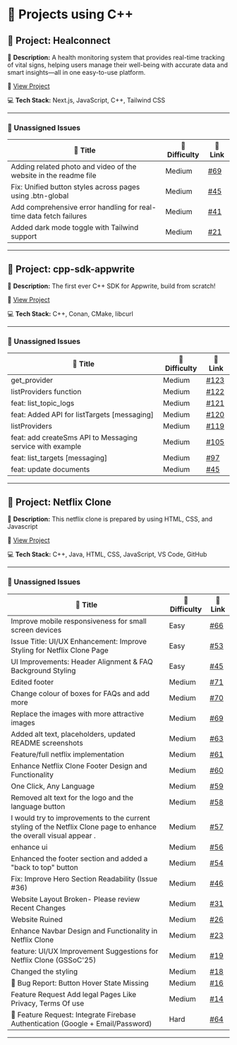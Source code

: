 # 🚀 Projects using C++

## 📌 Project: Healconnect 

📝 **Description:** A  health monitoring system that provides real-time tracking of vital signs, helping users manage their well-being with accurate data and smart insights—all in one easy-to-use platform.

🔗 [View Project](https://github.com/Dipanita45/HEALCONNECT)

💻 **Tech Stack:** Next.js, JavaScript, C++, Tailwind CSS

---

### 🐛 Unassigned Issues

| 🔖 Title | 🎯 Difficulty | 🔗 Link |
|----------|----------------|---------|
| Adding related photo and video of the website in the readme file | Medium | [#69](https://github.com/Dipanita45/HEALCONNECT/issues/69) |
| Fix: Unified button styles across pages using .btn-global | Medium | [#45](https://github.com/Dipanita45/HEALCONNECT/pull/45) |
| Add comprehensive error handling for real-time data fetch failures | Medium | [#41](https://github.com/Dipanita45/HEALCONNECT/pull/41) |
| Added dark mode toggle with Tailwind support | Medium | [#21](https://github.com/Dipanita45/HEALCONNECT/pull/21) |

---

## 📌 Project: cpp-sdk-appwrite

📝 **Description:** The first ever C++ SDK for Appwrite, build from scratch!

🔗 [View Project](https://github.com/pooranjoyb/cpp-sdk-appwrite)

💻 **Tech Stack:** C++, Conan, CMake, libcurl

---

### 🐛 Unassigned Issues

| 🔖 Title | 🎯 Difficulty | 🔗 Link |
|----------|----------------|---------|
| get_provider | Medium | [#123](https://github.com/pooranjoyb/cpp-sdk-appwrite/issues/123) |
| listProviders function | Medium | [#122](https://github.com/pooranjoyb/cpp-sdk-appwrite/pull/122) |
| feat: list_topic_logs | Medium | [#121](https://github.com/pooranjoyb/cpp-sdk-appwrite/issues/121) |
| feat: Added API for listTargets [messaging] | Medium | [#120](https://github.com/pooranjoyb/cpp-sdk-appwrite/pull/120) |
| listProviders | Medium | [#119](https://github.com/pooranjoyb/cpp-sdk-appwrite/issues/119) |
| feat: add createSms API to Messaging service with example | Medium | [#105](https://github.com/pooranjoyb/cpp-sdk-appwrite/pull/105) |
| feat: list_targets [messaging] | Medium | [#97](https://github.com/pooranjoyb/cpp-sdk-appwrite/issues/97) |
| feat: update documents | Medium | [#45](https://github.com/pooranjoyb/cpp-sdk-appwrite/pull/45) |

---

## 📌 Project: Netflix Clone

📝 **Description:** This netflix clone is prepared by using HTML, CSS, and Javascript

🔗 [View Project](https://github.com/Aqsa4066/netflixclone)

💻 **Tech Stack:** C++, Java, HTML, CSS, JavaScript, VS Code, GitHub

---

### 🐛 Unassigned Issues

| 🔖 Title | 🎯 Difficulty | 🔗 Link |
|----------|----------------|---------|
| Improve mobile responsiveness for small screen devices | Easy | [#66](https://github.com/Aqsa4066/netflixclone/issues/66) |
| Issue Title: UI/UX Enhancement: Improve Styling for Netflix Clone Page | Easy | [#53](https://github.com/Aqsa4066/netflixclone/issues/53) |
| UI Improvements: Header Alignment & FAQ Background Styling | Easy | [#45](https://github.com/Aqsa4066/netflixclone/issues/45) |
| Edited footer | Medium | [#71](https://github.com/Aqsa4066/netflixclone/pull/71) |
| Change colour of boxes for FAQs and add more | Medium | [#70](https://github.com/Aqsa4066/netflixclone/issues/70) |
| Replace the images with more attractive images | Medium | [#69](https://github.com/Aqsa4066/netflixclone/issues/69) |
| Added alt text, placeholders, updated README screenshots | Medium | [#63](https://github.com/Aqsa4066/netflixclone/pull/63) |
| Feature/full netflix implementation | Medium | [#61](https://github.com/Aqsa4066/netflixclone/pull/61) |
| Enhance Netflix Clone Footer Design and Functionality | Medium | [#60](https://github.com/Aqsa4066/netflixclone/issues/60) |
| One Click, Any Language | Medium | [#59](https://github.com/Aqsa4066/netflixclone/issues/59) |
| Removed alt text for the logo and the language button | Medium | [#58](https://github.com/Aqsa4066/netflixclone/pull/58) |
| I would try to improvements to the current styling of the Netflix Clone page to enhance the overall  visual appear . | Medium | [#57](https://github.com/Aqsa4066/netflixclone/pull/57) |
| enhance ui | Medium | [#56](https://github.com/Aqsa4066/netflixclone/pull/56) |
| Enhanced the footer section and added a  "back to top" button | Medium | [#54](https://github.com/Aqsa4066/netflixclone/pull/54) |
| Fix: Improve Hero Section Readability (Issue #36) | Medium | [#46](https://github.com/Aqsa4066/netflixclone/pull/46) |
| Website Layout Broken- Please review Recent Changes | Medium | [#31](https://github.com/Aqsa4066/netflixclone/issues/31) |
| Website Ruined | Medium | [#26](https://github.com/Aqsa4066/netflixclone/issues/26) |
| Enhance Navbar Design and Functionality in Netflix Clone | Medium | [#23](https://github.com/Aqsa4066/netflixclone/issues/23) |
| feature: UI/UX Improvement Suggestions for Netflix Clone (GSSoC'25) | Medium | [#19](https://github.com/Aqsa4066/netflixclone/issues/19) |
| Changed the styling | Medium | [#18](https://github.com/Aqsa4066/netflixclone/pull/18) |
| 🐛 Bug Report: Button Hover State Missing | Medium | [#16](https://github.com/Aqsa4066/netflixclone/issues/16) |
| Feature Request Add legal Pages Like Privacy, Terms Of use | Medium | [#14](https://github.com/Aqsa4066/netflixclone/issues/14) |
| 🔐 Feature Request: Integrate Firebase Authentication (Google + Email/Password) | Hard | [#64](https://github.com/Aqsa4066/netflixclone/issues/64) |

---

